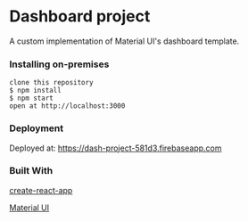 # Dashboard project

A custom implementation of Material UI's dashboard template.

### Installing on-premises


```
clone this repository
$ npm install
$ npm start
open at http://localhost:3000
```
### Deployment

Deployed at: https://dash-project-581d3.firebaseapp.com

### Built With

[create-react-app](https://github.com/facebook/create-react-app) 

[Material UI](https://material-ui.com/) 
